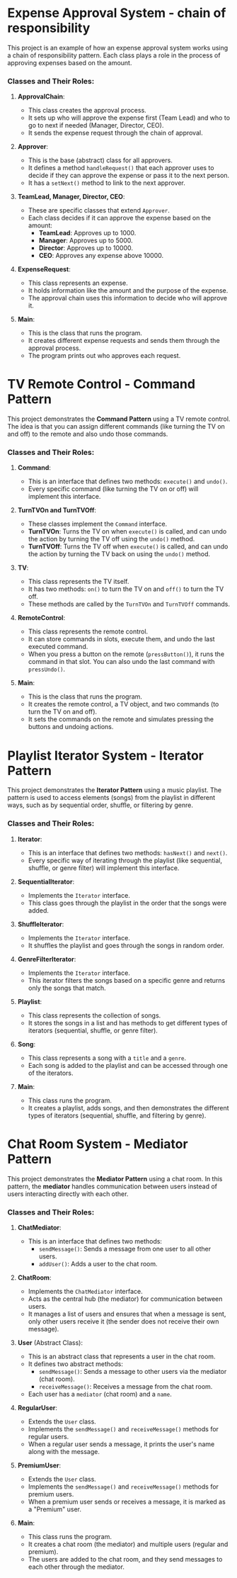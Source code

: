 # Expense Approval System - chain of responsibility

This project is an example of how an expense approval system works using a chain of responsibility pattern. Each class plays a role in the process of approving expenses based on the amount.

### Classes and Their Roles:

1. **ApprovalChain**:
   - This class creates the approval process.
   - It sets up who will approve the expense first (Team Lead) and who to go to next if needed (Manager, Director, CEO).
   - It sends the expense request through the chain of approval.

2. **Approver**:
   - This is the base (abstract) class for all approvers.
   - It defines a method `handleRequest()` that each approver uses to decide if they can approve the expense or pass it to the next person.
   - It has a `setNext()` method to link to the next approver.

3. **TeamLead, Manager, Director, CEO**:
   - These are specific classes that extend `Approver`.
   - Each class decides if it can approve the expense based on the amount:
     - **TeamLead**: Approves up to 1000.
     - **Manager**: Approves up to 5000.
     - **Director**: Approves up to 10000.
     - **CEO**: Approves any expense above 10000.

4. **ExpenseRequest**:
   - This class represents an expense.
   - It holds information like the amount and the purpose of the expense.
   - The approval chain uses this information to decide who will approve it.

5. **Main**:
   - This is the class that runs the program.
   - It creates different expense requests and sends them through the approval process.
   - The program prints out who approves each request.
  

# TV Remote Control - Command Pattern

This project demonstrates the **Command Pattern** using a TV remote control. The idea is that you can assign different commands (like turning the TV on and off) to the remote and also undo those commands.

### Classes and Their Roles:

1. **Command**:
   - This is an interface that defines two methods: `execute()` and `undo()`.
   - Every specific command (like turning the TV on or off) will implement this interface.

2. **TurnTVOn and TurnTVOff**:
   - These classes implement the `Command` interface.
   - **TurnTVOn**: Turns the TV on when `execute()` is called, and can undo the action by turning the TV off using the `undo()` method.
   - **TurnTVOff**: Turns the TV off when `execute()` is called, and can undo the action by turning the TV back on using the `undo()` method.

3. **TV**:
   - This class represents the TV itself.
   - It has two methods: `on()` to turn the TV on and `off()` to turn the TV off.
   - These methods are called by the `TurnTVOn` and `TurnTVOff` commands.

4. **RemoteControl**:
   - This class represents the remote control.
   - It can store commands in slots, execute them, and undo the last executed command.
   - When you press a button on the remote (`pressButton()`), it runs the command in that slot. You can also undo the last command with `pressUndo()`.

5. **Main**:
   - This is the class that runs the program.
   - It creates the remote control, a TV object, and two commands (to turn the TV on and off).
   - It sets the commands on the remote and simulates pressing the buttons and undoing actions.


# Playlist Iterator System - Iterator Pattern

This project demonstrates the **Iterator Pattern** using a music playlist. The pattern is used to access elements (songs) from the playlist in different ways, such as by sequential order, shuffle, or filtering by genre.

### Classes and Their Roles:

1. **Iterator**:
   - This is an interface that defines two methods: `hasNext()` and `next()`.
   - Every specific way of iterating through the playlist (like sequential, shuffle, or genre filter) will implement this interface.

2. **SequentialIterator**:
   - Implements the `Iterator` interface.
   - This class goes through the playlist in the order that the songs were added.

3. **ShuffleIterator**:
   - Implements the `Iterator` interface.
   - It shuffles the playlist and goes through the songs in random order.

4. **GenreFilterIterator**:
   - Implements the `Iterator` interface.
   - This iterator filters the songs based on a specific genre and returns only the songs that match.

5. **Playlist**:
   - This class represents the collection of songs.
   - It stores the songs in a list and has methods to get different types of iterators (sequential, shuffle, or genre filter).

6. **Song**:
   - This class represents a song with a `title` and a `genre`.
   - Each song is added to the playlist and can be accessed through one of the iterators.

7. **Main**:
   - This class runs the program.
   - It creates a playlist, adds songs, and then demonstrates the different types of iterators (sequential, shuffle, and filtering by genre).

# Chat Room System - Mediator Pattern

This project demonstrates the **Mediator Pattern** using a chat room. In this pattern, the **mediator** handles communication between users instead of users interacting directly with each other.

### Classes and Their Roles:

1. **ChatMediator**:
   - This is an interface that defines two methods:
     - `sendMessage()`: Sends a message from one user to all other users.
     - `addUser()`: Adds a user to the chat room.

2. **ChatRoom**:
   - Implements the `ChatMediator` interface.
   - Acts as the central hub (the mediator) for communication between users.
   - It manages a list of users and ensures that when a message is sent, only other users receive it (the sender does not receive their own message).

3. **User** (Abstract Class):
   - This is an abstract class that represents a user in the chat room.
   - It defines two abstract methods:
     - `sendMessage()`: Sends a message to other users via the mediator (chat room).
     - `receiveMessage()`: Receives a message from the chat room.
   - Each user has a `mediator` (chat room) and a `name`.

4. **RegularUser**:
   - Extends the `User` class.
   - Implements the `sendMessage()` and `receiveMessage()` methods for regular users.
   - When a regular user sends a message, it prints the user's name along with the message.

5. **PremiumUser**:
   - Extends the `User` class.
   - Implements the `sendMessage()` and `receiveMessage()` methods for premium users.
   - When a premium user sends or receives a message, it is marked as a "Premium" user.

6. **Main**:
   - This class runs the program.
   - It creates a chat room (the mediator) and multiple users (regular and premium).
   - The users are added to the chat room, and they send messages to each other through the mediator.

